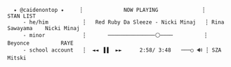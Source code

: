       ✦ @caidenontop ✦     ┆             NOW PLAYING              ┆          STAN LIST           
         - he/him           ┆   Red Ruby Da Sleeze - Nicki Minaj   ┆ Rina Sawayama    Nicki Minaj 
         - minor            ┆       ───────────────⚪────          ┆ Beyonce          RAYE        
         - school account   ┆  ◄◄⠀▐▐ ⠀►►⠀⠀ ⠀ 2:58/ 3:48 ⠀ ───○ 🔊 ┆ SZA              Mitski      
 
<!---
caidenontop/caidenontop is a ✨ special ✨ repository because its `README.md` (this file) appears on your GitHub profile.
You can click the Preview link to take a look at your changes.
--->
